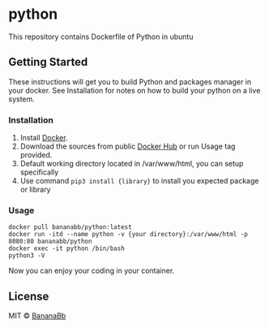 # python
This repository contains Dockerfile of Python in ubuntu

## Getting Started
These instructions will get you to build Python and packages manager in your docker. See Installation for notes on how to build your python on a live system.

### Installation
1. Install [Docker](https://www.docker.com/).
2. Download the sources from public [Docker Hub](https://hub.docker.com/r/bananabb/python/) or run Usage tag provided.
3. Default working directory located in /var/www/html, you can setup specifically
4. Use command `pip3 install {library}` to install you expected package or library

### Usage
```
docker pull bananabb/python:latest
docker run -itd --name python -v {your directory}:/var/www/html -p 8080:80 bananabb/python
docker exec -it python /bin/bash
python3 -V
```
Now you can enjoy your coding in your container.

## License
MIT © [BananaBb](https://github.com/BananaBb)
